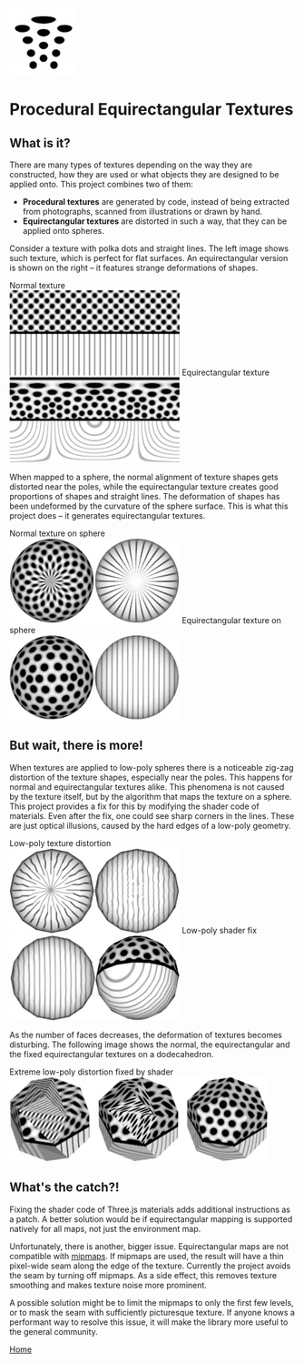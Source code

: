 ﻿<img class="logo" src="../assets/logo/logo.png">


# Procedural Equirectangular Textures


## What is it?


There are many types of textures depending on the way they are
constructed, how they are used or what objects they are designed
to be applied onto. This project combines two of them:

* **Procedural textures** are generated by code, instead
of being extracted from photographs, scanned from illustrations
or drawn by hand.
* **Equirectangular textures** are distorted in such a way,
that they can be applied onto spheres.


Consider a texture with polka dots and straight lines. The left
image shows such texture, which is perfect for flat surfaces.
An equirectangular version is shown on the right &ndash; it
features strange deformations of shapes.


<div class="figures">
	<span class="figure">Normal texture<br><img src="texture-normal.jpg"></span>
	<span class="figure">Equirectangular texture<br><img src="texture-equirectangular.jpg"></span>
</div>

	
When mapped to a sphere, the normal alignment of texture shapes
gets distorted near the poles, while the equirectangular texture
creates good proportions of shapes and straight lines. The
deformation of shapes has been undeformed by the curvature of
the sphere surface. This is what this project does &ndash; it
generates equirectangular textures.


<div class="figures">
	<span class="figure">Normal texture on sphere<br><img src="texture-normal-sphere.jpg"></span>
	<span class="figure">Equirectangular texture on sphere<br><img src="texture-equirectangular-sphere.jpg"></span>
</div>
	

## But wait, there is more!

When textures are applied to low-poly spheres there is a noticeable
zig-zag distortion of the texture shapes, especially near the
poles. This happens for normal and equirectangular textures
alike. This phenomena is not caused by the texture itself, but
by the algorithm that maps the texture on a sphere. This project
provides a fix for this by modifying the shader code of materials.
Even after the fix, one could see sharp corners in the lines.
These are just optical illusions, caused by the hard edges of
a low-poly geometry.


<div class="figures">
	<span class="figure">Low-poly texture distortion<br><img src="texture-low-poly-distortion.jpg"></span>
	<span class="figure">Low-poly shader fix<br><img src="texture-low-poly-fixed.jpg"></span>
</div>
	

As the number of faces decreases, the deformation of textures
becomes disturbing. The following image shows the normal, the
equirectangular and the fixed equirectangular textures on a
dodecahedron.


<div class="figures">
	<span class="figure" style="width:70%">Extreme low-poly distortion fixed
by shader<br><img src="texture-low-poly-distortion-2.jpg"></span>
</div>


## What's the catch?!


Fixing the shader code of Three.js materials adds additional
instructions as a patch. A better solution would be if
equirectangular mapping is supported natively for all maps,
not just the environment map.

Unfortunately, there is another, bigger issue. Equirectangular
maps are not compatible with [mipmaps](https://en.wikipedia.org/wiki/Mipmap).
If mipmaps are used, the result will have a thin pixel-wide
seam along the edge of the texture. Currently the project
avoids the seam by turning off mipmaps. As a side effect,
this removes texture smoothing and makes texture noise more
prominent.

A possible solution might be to limit the mipmaps to only the
first few levels, or to mask the seam with sufficiently
picturesque texture. If anyone knows a performant way to resolve
this issue, it will make the library more useful to the general
community.
		
<div class="footnote">
	<a href="../index.html">Home</a>
</div>
